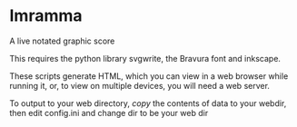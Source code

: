 # Imramma
A live notated graphic score


This requires the python library svgwrite, the Bravura font and inkscape.

These scripts generate HTML, which you can view in a web browser while running it, or, to view on multiple devices, you will need a web server.

To output to your web directory, *copy* the contents of data to your webdir, then edit config.ini and change dir to be your web dir
